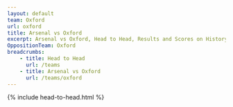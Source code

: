 ```yaml
---
layout: default
team: Oxford
url: oxford
title: Arsenal vs Oxford
excerpt: Arsenal vs Oxford, Head to Head, Results and Scores on History of Arsenal Football Club
OppositionTeam: Oxford
breadcrumbs:
    - title: Head to Head
      url: /teams
    - title: Arsenal vs Oxford
      url: /teams/oxford
---
```


{% include head-to-head.html %}